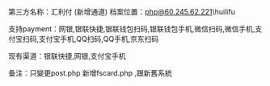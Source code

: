 第三方名称：汇利付 (新增通道)
档案位置：php@60.245.62.221\huilifu  

 
支持payment：网银,银联快捷,银联钱包扫码,银联钱包手机,微信扫码,微信手机,支付宝扫码,支付宝手机,QQ扫码,QQ手机,京东扫码
 
现有渠道：银联快捷,网银,支付宝手机  

备注：只變更post.php 新增fscard.php ,跟新舊系統  
 